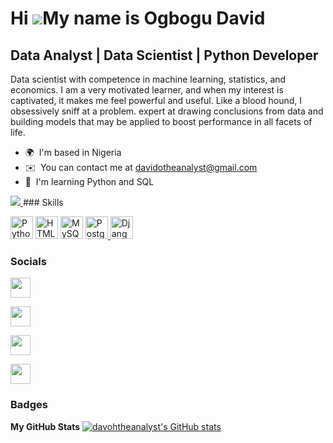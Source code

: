 Hi ![](https://user-images.githubusercontent.com/18350557/176309783-0785949b-9127-417c-8b55-ab5a4333674e.gif)My name is Ogbogu David
====================================================================================================================================

Data Analyst | Data Scientist | Python Developer
------------------------------------------------

Data scientist with competence in machine learning, statistics, and economics. I am a very motivated learner, and when my interest is captivated, it makes me feel powerful and useful. Like a blood hound, I obsessively sniff at a problem. expert at drawing conclusions from data and building models that may be applied to boost performance in all facets of life.

*   🌍  I'm based in Nigeria
*   ✉️  You can contact me at [davidotheanalyst@gmail.com](mailto:davidotheanalyst@gmail.com)
*   🧠  I'm learning Python and SQL
<a href="https://www.twitter.com/davotheanalyst" target="_blank" rel="noreferrer">
  <img src="https://img.shields.io/twitter/follow/davotheanalyst?logo=twitter&style=for-the-badge&color=0891b2&labelColor=1c1917"/>
</a>
### Skills 
<p align="left">
<a href="https://www.python.org/" target="_blank" rel="noreferrer"><img src="https://raw.githubusercontent.com/danielcranney/readme-generator/main/public/icons/skills/python-colored.svg" width="36" height="36" alt="Python" /></a>
<a href="https://developer.mozilla.org/en-US/docs/Glossary/HTML5" target="_blank" rel="noreferrer"><img src="https://raw.githubusercontent.com/danielcranney/readme-generator/main/public/icons/skills/html5-colored.svg" width="36" height="36" alt="HTML5" /></a>
<a href="https://www.mysql.com/" target="_blank" rel="noreferrer"><img src="https://raw.githubusercontent.com/danielcranney/readme-generator/main/public/icons/skills/mysql-colored.svg" width="36" height="36" alt="MySQL" /></a>
<a href="https://www.postgresql.org/" target="_blank" rel="noreferrer">
  <img src="https://raw.githubusercontent.com/danielcranney/readme-generator/main/public/icons/skills/postgresql-colored.svg" width="36" height="36" alt="PostgreSQL" />
</a>
<a href="https://www.djangoproject.com/" target="_blank" rel="noreferrer">
  <img src="https://raw.githubusercontent.com/danielcranney/readme-generator/main/public/icons/skills/django-colored.svg" width="36" height="36" alt="Django" />
</a>
</p>

### Socials

<p align="left">
                          
<a href="https://www.github.com/davohtheanalyst" target="_blank" rel="noreferrer"><img src="https://raw.githubusercontent.com/danielcranney/readme-generator/main/public/icons/socials/github.svg" width="32" height="32" /></a>
                          
<a href="https://www.linkedin.com/in/chukwunomnso-ogbogu-7405421a9/" target="_blank" rel="noreferrer"><img src="https://raw.githubusercontent.com/danielcranney/readme-generator/main/public/icons/socials/linkedin.svg" width="32" height="32" /></a>
                          
<a href="http://www.medium.com/@davidotheanalyst" target="_blank" rel="noreferrer"><img src="https://raw.githubusercontent.com/danielcranney/readme-generator/main/public/icons/socials/medium.svg" width="32" height="32" /></a>
                          
<a href="https://www.twitter.com/davotheanalyst" target="_blank" rel="noreferrer"><img src="https://raw.githubusercontent.com/danielcranney/readme-generator/main/public/icons/socials/twitter.svg" width="32" height="32" /></a>
</p>

### Badges

<p align="left">
                   
<b>My GitHub Stats</b>
<a  href="http://www.github.com/davohtheanalyst"><img src="https://github-readme-stats.vercel.app/api?username=davotheanalyst&show_icons=true&hide=stars,issues,&count_private=true&title_color=0891b2&text_color=ffffff&icon_color=0891b2&bg_color=1c1917&hide_border=true&show_icons=true" alt="davohtheanalyst's GitHub stats" /></a>
